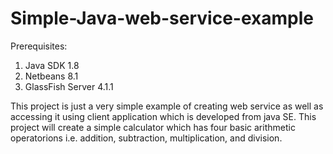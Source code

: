 # Simple-Java-web-service-example

Prerequisites:
1. Java SDK 1.8
2. Netbeans 8.1
3. GlassFish Server 4.1.1

This project is just a very simple example of creating web service as well as accessing it using client application which is developed from java SE. 
This project will create a simple calculator which has four basic arithmetic operatorions i.e. addition, subtraction, multiplication, and division. 
